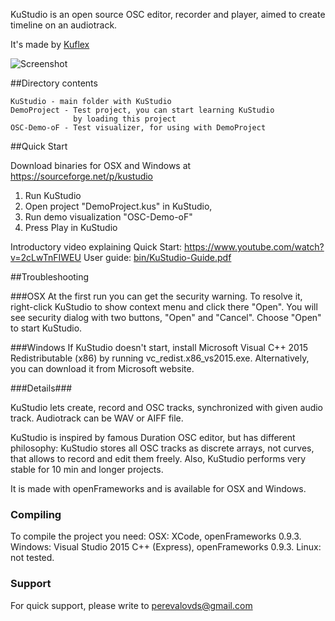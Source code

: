 KuStudio is an open source OSC editor, recorder and player, aimed to create timeline on an audiotrack.

It's made by [Kuflex](http://kuflex.com)

![Screenshot](https://raw.githubusercontent.com/kuflex/KuStudio/master/KuStudio/doc/kustudio-shot_750.png)

##Directory contents

	KuStudio - main folder with KuStudio
	DemoProject - Test project, you can start learning KuStudio 
	              by loading this project
	OSC-Demo-oF - Test visualizer, for using with DemoProject

##Quick Start

Download binaries for OSX and Windows at https://sourceforge.net/p/kustudio 

1. Run KuStudio
2. Open project "DemoProject.kus" in KuStudio, 
3. Run demo visualization "OSC-Demo-oF"
4. Press Play in KuStudio

Introductory video explaining Quick Start: https://www.youtube.com/watch?v=2cLwTnFIWEU
User guide: [bin/KuStudio-Guide.pdf](https://github.com/kuflex/KuStudio/blob/master/bin/KuStudio-Guide.pdf)

##Troubleshooting

###OSX
At the first run you can get the security warning.
To resolve it, right-click KuStudio to show context 
menu and click there "Open". 
You will see security dialog with two buttons, "Open" and "Cancel". 
Choose "Open" to start KuStudio. 

###Windows
If KuStudio doesn't start, 
install Microsoft Visual C++ 2015  Redistributable (x86) 
by running vc_redist.x86_vs2015.exe. 
Alternatively, you can download it from Microsoft website.

###Details###

KuStudio lets create, record and OSC tracks, synchronized with given audio track.
Audiotrack can be WAV or AIFF file.

KuStudio is inspired by famous Duration OSC editor, but has different philosophy: KuStudio stores all OSC tracks as discrete arrays, not curves, that allows to record and edit them freely. Also, KuStudio performs very stable for 10 min and longer projects.

It is made with openFrameworks and is available for OSX and Windows.

### Compiling ###

To compile the project you need:
OSX: XCode, openFrameworks 0.9.3.
Windows: Visual Studio 2015 C++ (Express), openFrameworks 0.9.3.
Linux: not tested.

### Support ###

For quick support, please write to perevalovds@gmail.com


